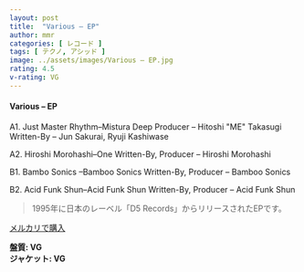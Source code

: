 ```yaml
---
layout: post
title:  "Various – EP"
author: mmr
categories: [ レコード ]
tags: [ テクノ, アシッド ]
image: ../assets/images/Various – EP.jpg
rating: 4.5
v-rating: VG
---
```


#### Various – EP

A1. Just Master Rhythm–Mistura Deep
Producer – Hitoshi "ME" Takasugi
Written-By – Jun Sakurai, Ryuji Kashiwase

A2. Hiroshi Morohashi–One
Written-By, Producer – Hiroshi Morohashi

B1. Bambo Sonics –Bamboo Sonics
Written-By, Producer – Bamboo Sonics

B2. Acid Funk Shun–Acid Funk Shun
Written-By, Producer – Acid Funk Shun

> 1995年に日本のレーベル「D5 Records」からリリースされたEPです。


[メルカリで購入](https://jp.mercari.com/item/m93431090288)

<div class="mt-4 mb-4 d-flex align-items-center">
<strong class="mr-1">盤質: VG</strong>
</div>
<div class="mt-4 mb-4 d-flex align-items-center">
<strong class="mr-1">ジャケット: VG</strong>
</div>
